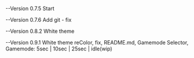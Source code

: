 --Version 0.7.5 
    Start

--Version 0.7.6
    Add git - fix

--Version 0.8.2
    White theme

--Version 0.9.1
    White theme reColor, fix, README.md, Gamemode Selector, Gamemode: 5sec | 10sec | 25sec | idle(wip)
